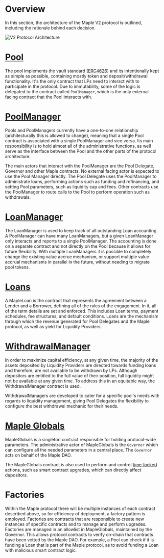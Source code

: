 # Overview

In this section, the architecture of the Maple V2 protocol is outlined, including the rationale behind each decision.

![V2 Protocol Architecture](https://user-images.githubusercontent.com/16119563/194726458-502263dd-beb7-4734-aa3b-0724f6beddf1.png)

# [Pool](../pools/pools.md)
The pool implements the vault standard ([ERC4626](https://erc4626.info/)) and its intentionally kept as simple as possible, containing mostly token and deposit/withdrawal functionality. It's the only contract that LPs need to interact with to participate in the protocol. Due to immutability, some of the logic is delegated to the contract called `PoolManager`, which is the only external facing contract that the Pool interacts with.

# [PoolManager](../pools/pool-manager.md)

Pools and PoolManagers currently have a one-to-one relationship (architecturally this is allowed to change), meaning that a single Pool contract is associated with a single PoolManager and vice versa. Its main responsibility is to hold almost all of the administrative functions, as well serve as the interface between the Pool and the other parts of the protocol architecture.

The main actors that interact with the PoolManager are the Pool Delegate, Governor and other Maple contracts. No external facing actor is expected to use the Pool Manager directly. The Pool Delegate uses the PoolManager to administrate loans, performing actions such as funding and refinancing, and setting Pool parameters, such as liquidity cap and fees. Other contracts use the PoolManager to route calls to the Pool to perform operation such as withdrawals.

# [LoanManager](../pools/loan-manager.md)

The LoanManager is used to keep track of all outstanding Loan accounting. A PoolManager can have many LoanManagers, but a given LoanManager only interacts and reports to a single PoolManager. The accounting is done on a separate contract and not directly on the Pool because it allows for future flexibility. With multiple LoanManagers it is possible to completely change the existing value accrue mechanism, or support multiple value accrual mechanisms in parallel in the future, without needing to migrate pool tokens.

# [Loans](../loans/loans.md)

A MapleLoan is the contract that represents the agreement between a Lender and a Borrower, defining all of the rules of the engagement. In it, all of the term details are set and enforced. This includes Loan terms, payment schedules, fee structures, and default conditions. Loans are the mechanism through which the revenue generated for Pool Delegates and the Maple protocol, as well as yield for Liquidity Providers.

# [WithdrawalManager](../pools/withdrawal-manager.md)

In order to maximize capital efficiency, at any given time, the majority of the assets deposited by Liquidity Providers are directed towards funding loans and therefore, are not available to be withdrawn by LPs. Although depositors are entitled to the full value of their position, full liquidity might not be available at any given time. To address this in an equitable way, the WithdrawalManager contract is used.

WithdrawalManagers are developed to cater for a specific pool's needs with regards to liquidity management, giving Pool Delegates the flexibility to configure the best withdrawal mechanic for their needs.

# [Maple Globals](../singletons/globals.md)

MapleGlobals is a singleton contract responsible for holding protocol-wide parameters. The administrative actor of MapleGlobals is the `Governor` which can configure all the needed parameters in a central place. The `Governor` acts on behalf of the Maple DAO.

The MapleGlobals contract is also used to perform and control [time-locked](../admin-functions/timelocks.md) actions, such as smart contract upgrades, which can directly affect depositors.

# Factories

Within the Maple protocol there will be multiple instances of each contract described above, so for efficiency of deployment, a factory pattern is employed. Factories are contracts that are responsible to create new instances of specific contracts and to manage and perform upgrades. Factories are managed in an allowlist in MapleGlobals, maintained by the Governor. This allows protocol contracts to verify on-chain that contracts have been vetted by the Maple DAO. For example, a Pool can check if it is funding a Loan that is part of the Maple protocol, as to avoid funding a Loan with malicious smart contract logic.
